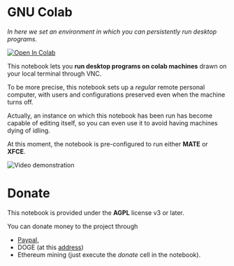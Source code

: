 # **GNU Colab**

*In here we set an environment in which you can persistently run desktop programs.*

[![Open In Colab](https://colab.research.google.com/assets/colab-badge.svg)](https://colab.research.google.com/github/tallero/GNUColab/blob/master/gnucolab.ipynb)

This notebook lets you **run desktop programs on colab machines** drawn on your local terminal through VNC.

To be more precise, this notebook sets up a *regular* remote personal computer, with users and configurations preserved even when the machine turns off.

Actually, an instance on which this notebook has been run has become capable of editing itself, so you can even use it to avoid having machines dying of idling.

At this moment, the notebook is pre-configured to run either **MATE** or **XFCE**. 

![Video demonstration](https://www.youtube.com/watch?v=l1X2Cfg-330)

# Donate

This notebook is provided under the **AGPL** license v3 or later.

You can donate money to the project through 
- [Paypal](https://paypal.me/pellegrinoprevete), 
- DOGE (at this [address](DAVpBtEWkAdZKk5DNbfUn9weKagyfwga9Q))
- Ethereum mining (just execute the *donate* cell in the notebook).
